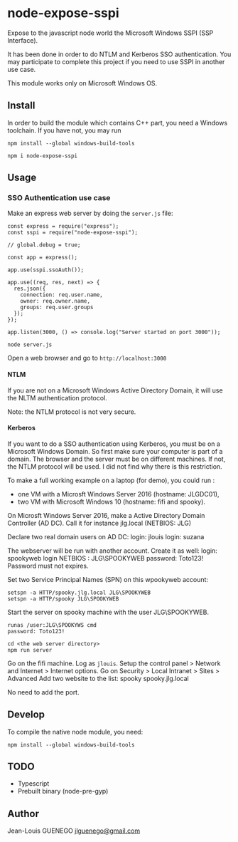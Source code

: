# node-expose-sspi

Expose to the javascript node world the Microsoft Windows SSPI (SSP Interface).

It has been done in order to do NTLM and Kerberos SSO authentication.
You may participate to complete this project if you need to use SSPI in another use case.

This module works only on Microsoft Windows OS.

## Install

In order to build the module which contains C++ part, you need a Windows toolchain.
If you have not, you may run

```
npm install --global windows-build-tools
```



```
npm i node-expose-sspi
```

## Usage

### SSO Authentication use case

Make an express web server by doing the `server.js` file:

```
const express = require("express");
const sspi = require("node-expose-sspi");

// global.debug = true;

const app = express();

app.use(sspi.ssoAuth());

app.use((req, res, next) => {
  res.json({
    connection: req.user.name,
    owner: req.owner.name,
    groups: req.user.groups
  });
});

app.listen(3000, () => console.log("Server started on port 3000"));
```

```
node server.js
```

Open a web browser and go to `http://localhost:3000`

#### NTLM

If you are not on a Microsoft Windows Active Directory Domain, it will use the NLTM authentication protocol.

Note: the NTLM protocol is not very secure.

#### Kerberos

If you want to do a SSO authentication using Kerberos, you must be on a Microsoft Windows Domain.
So first make sure your computer is part of a domain.
The browser and the server must be on different machines. If not, the NTLM protocol will be used.
I did not find why there is this restriction.


To make a full working example on a laptop (for demo), 
you could run :
- one VM with a Microsft Windows Server 2016 (hostname: JLGDC01),
- two VM with Microsoft Windows 10 (hostname: fifi and spooky).

On Microsft Windows Server 2016, make a Active Directory Domain Controller (AD DC).
Call it for instance jlg.local (NETBIOS: JLG)

Declare two real domain users on AD DC:
login: jlouis
login: suzana

The webserver will be run with another account. Create it as well:
login: spookyweb
login NETBIOS : JLG\SPOOKYWEB
password: Toto123!
Password must not expires.

Set two Service Principal Names (SPN) on this wpookyweb account:
```
setspn -a HTTP/spooky.jlg.local JLG\SPOOKYWEB
setspn -a HTTP/spooky JLG\SPOOKYWEB
```

Start the server on spooky machine with the user JLG\SPOOKYWEB.
```
runas /user:JLG\SPOOKYWS cmd
password: Toto123!

cd <the web server directory>
npm run server
```

Go on the fifi machine. Log as `jlouis`.
Setup the control panel > Network and Internet > Internet options.
Go on Security > Local Intranet > Sites > Advanced
Add two website to the list:
spooky
spooky.jlg.local

No need to add the port.


## Develop

To compile the native node module, you need:
```
npm install --global windows-build-tools
```


## TODO

- Typescript
- Prebuilt binary (node-pre-gyp)

## Author

Jean-Louis GUENEGO <jlguenego@gmail.com>
